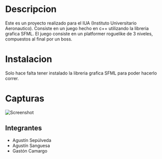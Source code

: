 # Descripcion
Este es un proyecto realizado para el IUA (Instituto Universitario Aeronautico). Consiste en un juego hecho en c++ utilizando la libreria grafica SFML. El juego consiste en un platformer roguelike de 3 niveles, compuestos al final por un boss.

# Instalacion
Solo hace falta tener instalado la libreria grafica SFML para poder hacerlo correr.

# Capturas
![Screenshot](https://i.imgur.com/rM4VvDi.png)

## Integrantes
- Agustín Sepúlveda
- Agustín Sanguesa
- Gastón Camargo